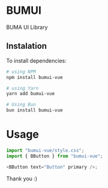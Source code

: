 # BUMUI

BUMA UI Library

## Instalation

To install dependencies:

```bash
# using NPM
npm install bumui-vue

# using Yarn
yarn add bumui-vue

# Using Bun
bun install bumui-vue
```

# Usage

```js
import "bumui-vue/style.css";
import { BButton } from "bumui-vue";

<BButton text="Button" primary />;
```

Thank you :)
